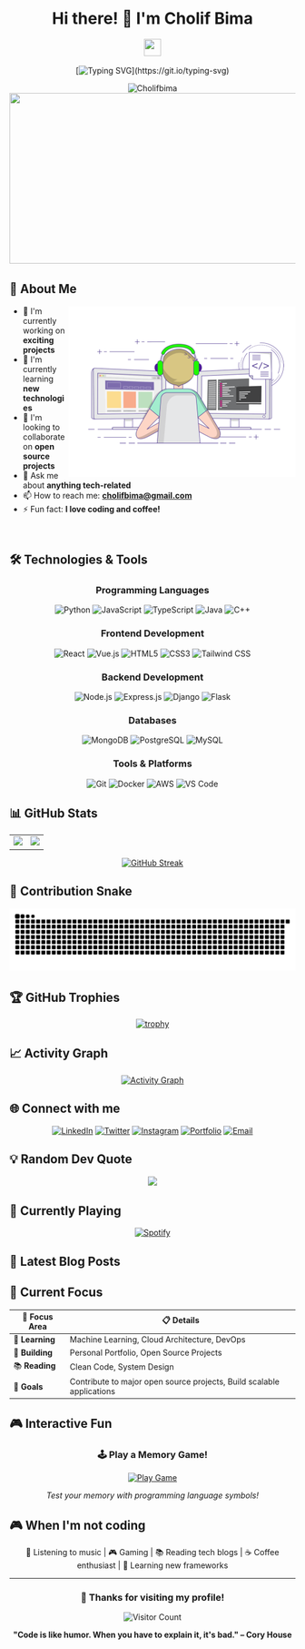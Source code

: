 <div align="center">

# Hi there! 👋 I'm Cholif Bima

<img src="https://raw.githubusercontent.com/MartinHeinz/MartinHeinz/master/wave.gif" width="30px" height="30px" />

[![Typing SVG](https://readme-typing-svg.herokuapp.com?font=Fira+Code&size=30&duration=3000&pause=1000&color=2E9EF7&center=true&vCenter=true&width=600&lines=Welcome+to+my+GitHub+Profile!;I'm+a+passionate+developer;Always+learning+new+technologies;Let's+build+something+amazing!;Open+to+collaborations!)](https://git.io/typing-svg)

<img src="https://komarev.com/ghpvc/?username=Cholifbima&label=Profile%20views&color=0e75b6&style=flat" alt="Cholifbima" />

</div>

<div align="center">
  <img src="https://media.giphy.com/media/dWesBcTLavkZuG35MI/giphy.gif" width="600" height="300"/>
</div>

## 🚀 About Me

<img align="right" alt="Coding" width="400" src="https://raw.githubusercontent.com/devSouvik/devSouvik/master/gif3.gif">

- 🔭 I'm currently working on **exciting projects**
- 🌱 I'm currently learning **new technologies**
- 👯 I'm looking to collaborate on **open source projects**
- 💬 Ask me about **anything tech-related**
- 📫 How to reach me: **cholifbima@gmail.com**
- ⚡ Fun fact: **I love coding and coffee!**

<br clear="right"/>

## 🛠️ Technologies & Tools

<div align="center">

### Programming Languages
![Python](https://img.shields.io/badge/Python-3776AB?style=for-the-badge&logo=python&logoColor=white)
![JavaScript](https://img.shields.io/badge/JavaScript-F7DF1E?style=for-the-badge&logo=javascript&logoColor=black)
![TypeScript](https://img.shields.io/badge/TypeScript-007ACC?style=for-the-badge&logo=typescript&logoColor=white)
![Java](https://img.shields.io/badge/Java-ED8B00?style=for-the-badge&logo=java&logoColor=white)
![C++](https://img.shields.io/badge/C++-00599C?style=for-the-badge&logo=c%2B%2B&logoColor=white)

### Frontend Development
![React](https://img.shields.io/badge/React-20232A?style=for-the-badge&logo=react&logoColor=61DAFB)
![Vue.js](https://img.shields.io/badge/Vue.js-35495E?style=for-the-badge&logo=vue.js&logoColor=4FC08D)
![HTML5](https://img.shields.io/badge/HTML5-E34F26?style=for-the-badge&logo=html5&logoColor=white)
![CSS3](https://img.shields.io/badge/CSS3-1572B6?style=for-the-badge&logo=css3&logoColor=white)
![Tailwind CSS](https://img.shields.io/badge/Tailwind_CSS-38B2AC?style=for-the-badge&logo=tailwind-css&logoColor=white)

### Backend Development
![Node.js](https://img.shields.io/badge/Node.js-43853D?style=for-the-badge&logo=node.js&logoColor=white)
![Express.js](https://img.shields.io/badge/Express.js-404D59?style=for-the-badge)
![Django](https://img.shields.io/badge/Django-092E20?style=for-the-badge&logo=django&logoColor=white)
![Flask](https://img.shields.io/badge/Flask-000000?style=for-the-badge&logo=flask&logoColor=white)

### Databases
![MongoDB](https://img.shields.io/badge/MongoDB-4EA94B?style=for-the-badge&logo=mongodb&logoColor=white)
![PostgreSQL](https://img.shields.io/badge/PostgreSQL-316192?style=for-the-badge&logo=postgresql&logoColor=white)
![MySQL](https://img.shields.io/badge/MySQL-00000F?style=for-the-badge&logo=mysql&logoColor=white)

### Tools & Platforms
![Git](https://img.shields.io/badge/Git-F05032?style=for-the-badge&logo=git&logoColor=white)
![Docker](https://img.shields.io/badge/Docker-2496ED?style=for-the-badge&logo=docker&logoColor=white)
![AWS](https://img.shields.io/badge/AWS-232F3E?style=for-the-badge&logo=amazon-aws&logoColor=white)
![VS Code](https://img.shields.io/badge/VS_Code-007ACC?style=for-the-badge&logo=visual-studio-code&logoColor=white)

</div>

## 📊 GitHub Stats

<div align="center">

<table>
  <tr>
    <td>
      <img height="180em" src="https://github-readme-stats-sigma-five.vercel.app/api?username=Cholifbima&show_icons=true&theme=tokyonight&include_all_commits=true&count_private=true&hide_border=true"/>
    </td>
    <td>
      <img height="180em" src="https://github-readme-stats.vercel.app/api/top-langs/?username=Cholifbima&layout=compact&langs_count=8&theme=tokyonight&hide_border=true"/>
    </td>
  </tr>
</table>

</div>

<div align="center">

[![GitHub Streak](https://github-readme-streak-stats.herokuapp.com/?user=Cholifbima&theme=tokyonight&hide_border=true)](https://git.io/streak-stats)

</div>

## 🐍 Contribution Snake

<div align="center">

<picture>
  <source media="(prefers-color-scheme: dark)" srcset="https://raw.githubusercontent.com/Cholifbima/Cholifbima/output/github-contribution-grid-snake-dark.svg">
  <source media="(prefers-color-scheme: light)" srcset="https://raw.githubusercontent.com/Cholifbima/Cholifbima/output/github-contribution-grid-snake.svg">
  <img alt="github contribution grid snake animation" src="https://raw.githubusercontent.com/Cholifbima/Cholifbima/output/github-contribution-grid-snake.svg">
</picture>

</div>

## 🏆 GitHub Trophies

<div align="center">

[![trophy](https://github-profile-trophy.vercel.app/?username=Cholifbima&theme=tokyonight&column=7)](https://github.com/ryo-ma/github-profile-trophy)

</div>

## 📈 Activity Graph

<div align="center">

[![Activity Graph](https://github-readme-activity-graph.vercel.app/graph?username=Cholifbima&theme=tokyo-night)](https://github.com/ashutosh00710/github-readme-activity-graph)

</div>

## 🌐 Connect with me

<div align="center">

[![LinkedIn](https://img.shields.io/badge/LinkedIn-0077B5?style=for-the-badge&logo=linkedin&logoColor=white)](https://linkedin.com/in/cholif-bima-a172461b3)
[![Twitter](https://img.shields.io/badge/Twitter-1DA1F2?style=for-the-badge&logo=twitter&logoColor=white)](https://twitter.com/yourhandle)
[![Instagram](https://img.shields.io/badge/Instagram-E4405F?style=for-the-badge&logo=instagram&logoColor=white)](https://instagram.com/yourhandle)
[![Portfolio](https://img.shields.io/badge/Portfolio-FF5722?style=for-the-badge&logo=todoist&logoColor=white)](https://cholifbima.github.io)
[![Email](https://img.shields.io/badge/Email-D14836?style=for-the-badge&logo=gmail&logoColor=white)](mailto:cholifbima@example.com)

</div>

## 💡 Random Dev Quote

<div align="center">

![](https://quotes-github-readme.vercel.app/api?type=horizontal&theme=tokyonight)

</div>

## 🎵 Currently Playing

<div align="center">

[![Spotify](https://novatorem-kyzbk7wxl-bardiesel.vercel.app/api/spotify)](https://open.spotify.com/user/yourusername)

</div>

## 📝 Latest Blog Posts

<!-- BLOG-POST-LIST:START -->
<!-- BLOG-POST-LIST:END -->

## 🎯 Current Focus

<div align="center">

| 🎯 Focus Area | 📋 Details |
|---------------|------------|
| 🧠 **Learning** | Machine Learning, Cloud Architecture, DevOps |
| 🔨 **Building** | Personal Portfolio, Open Source Projects |
| 📚 **Reading** | Clean Code, System Design |
| 🎯 **Goals** | Contribute to major open source projects, Build scalable applications |

</div>

## 🎮 Interactive Fun

<div align="center">

### 🕹️ Play a Memory Game!
[![Play Game](https://img.shields.io/badge/🎮_Play_Memory_Game-Click_Here-FF6B6B?style=for-the-badge&logo=gamepad)](https://htmlpreview.github.io/?https://github.com/Cholifbima/Cholifbima/blob/main/assets/game.html)

*Test your memory with programming language symbols!*

</div>

## 🎮 When I'm not coding

<div align="center">

🎵 Listening to music | 🎮 Gaming | 📚 Reading tech blogs | ☕ Coffee enthusiast | 🌱 Learning new frameworks

</div>

---

<div align="center">

### 💖 Thanks for visiting my profile!

![Visitor Count](https://profile-counter.glitch.me/Cholifbima/count.svg)

**"Code is like humor. When you have to explain it, it's bad." – Cory House**

</div>
